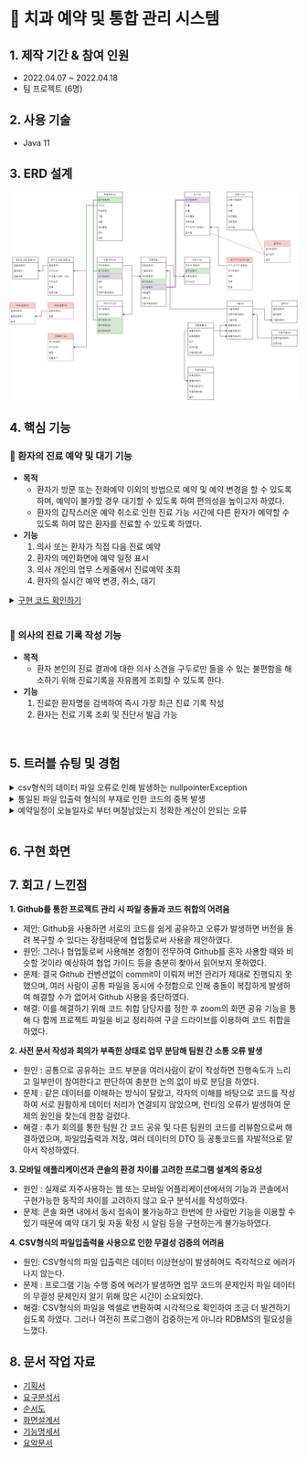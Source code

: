# :hospital: 치과 예약 및 통합 관리 시스템

## 1. 제작 기간 & 참여 인원
- 2022.04.07 ~ 2022.04.18 
- 팀 프로젝트 (6명)

## 2. 사용 기술
- Java 11

## 3. ERD 설계
![](https://github.com/Minji-Ko/portfolio/blob/main/GoodDentist/%EB%AC%B8%EC%84%9C/6.%20ERD.png)

## 4. 핵심 기능
### 📌  환자의 진료 예약 및 대기 기능 
- <b>목적</b> 
    - 환자가 방문 또는 전화예약 이외의 방법으로 예약 및 예약 변경을 할 수 있도록 하며, 예약이 불가할 경우 대기할 수 있도록 하여 편의성을 높이고자 하였다.
    - 환자의 갑작스러운 예약 취소로 인한 진료 가능 시간에 다른 환자가 예약할 수 있도록 하여 많은 환자를 진료할 수 있도록 하였다.
- <b>기능</b> 
    1. 의사 또는 환자가 직접 다음 진료 예약
    2. 환자의 메인화면에 예약 일정 표시
    3. 의사 개인의 업무 스케줄에서 진료예약 조회
    4. 환자의 실시간 예약 변경, 취소, 대기

<details>
<summary><u>구현 코드 확인하기</u></summary>
<div markdown="1">

---
#### 1. 오버로딩을 사용하여 의사 및 환자의 진료 예약  동시 구현

~~~java
public class Appointments {

    /** 환자 모드로 로그인하여 예약하기를 이용할 때 생성되는 생성자입니다.*/
    public Appointments() {
        this.thePatient = Login.currentPatient;
    }

    /** 관리자 모드로 로그인하여 예약하기를 이용할 때 생성되는 생성자입니다.
    * @param patient 다음 일정을 예약할 환자 객체 */
    public Appointments(Patient patient) {
        this.thePatient = patient;
    }
}
~~~

####  2.  java.time 패키지를 이용한 환자의 메인화면에 예약 일정 표시
~~~java
public void main() {
 
    if (hasAppointment() != null) {
        if (! String.format("%tF", now).equals(hasAppointment().getDate()) {
        
            System.out.printf("%s님, 검진일(%s)까지 %d일 남았습니다!\n", Login.currentPatient.getName()
                    , hasAppointment().getDate()
                    ,  daysBefore());
    }
}

private  int daysBefore() {
        String[] date = hasAppointment().getDate().split("-");
        
        LocalDate theDate = LocalDate.of(Integer.parseInt(date[0]), Integer.parseInt(date[1]), Integer.parseInt(date[2]));
        java.time.Period period = LocalDate.now().until(theDate);

        return period.getDays();
}
~~~
---
</div>
</details> 
<br> 

 ### 📌 의사의 진료 기록 작성 기능
- <b>목적</b> 
    - 환자 본인의 진료 결과에 대한 의사 소견을 구두로만 들을 수 있는 불편함을 해소하기 위해 진료기록을 자유롭게 조회할 수 있도록 한다.
- <b>기능</b> 
    1. 진료한 환자명을 검색하여 즉시 가장 최근 진료 기록 작성
    2. 환자는 진료 기록 조회 및 진단서 발급 가능

<!-- <details>
<summary><u>구현 코드 확인하기</u></summary>
<div markdown="1">

---
~~~java
~~~
---

</div>
</details>  -->

</br>

## 5. 트러블 슈팅 및 경험
<details>
<summary>csv형식의 데이터 파일 오류로 인해 발생하는 nullpointerException</summary>
<div markdown="1">
- 특정 시간에 예약된 진료가 취소되어도 환자입장에서는 알 수 없어서 예약 시간을 원하는대로 조정할 수 없는 불편함을 개선하길 바라는 마음으로 개발했습니다.

- <b>문제점</b>
    - RDBMS 대신 CSV형식의 파일입출력을 사용하다보니 
    - 대기취소가 발생할 경우 뒤의 대기자 순번 shift
    - 같은 아이디로 예약과 대기를 동시에 할 수 없도록
    - 대기 인원이 가득 찼을 경우 v와 x표시
    - 대기의

- <b>해결방법</b>

~~~java
/**
    * 예약 불가능한 일자에 예약 대기를 하는 메소드입니다.
    */
public void waiting() {

    String date = String.format("%tF", theDateTime);
    String time = theDateTime.get(Calendar.HOUR_OF_DAY) + ":00";
    
    String appointmentSeq = null;
    String appointmentPatientSeq = null; 
    
    for(Appointment a : appointments) {
        if(a.getDoctorNum().equals(theDoctor.getSeq())) {
            if(a.getTime().equals(time)) {
                appointmentSeq = a.getSeq();
                appointmentPatientSeq = a.getPatientNum(); 
            }
        }
    }
    
    if(appointmentPatientSeq.equals(thePatient.getSeq())) {
        Output.subMenuEnd();
        System.out.println("⚠ 이미 선택하신 날짜에 예약되어있습니다.");
        System.out.println();
        return;
    }
    
    for(WaitingList w : Data.wlist) {
        
        if(w.getAppointmentSeq().equals(appointmentSeq)) {
            
            if(w.getPatientSeq1().equals(thePatient.getSeq())
                ||w.getPatientSeq2().equals(thePatient.getSeq())
                ||w.getPatientSeq3().equals(thePatient.getSeq())){
                
                Output.subMenuEnd();
                System.out.println("⚠ 이미 선택하신 날짜에 대기되어있습니다.");
                System.out.println();
                return;
            }
                        
            if(w.getPatientSeq2().equals("null")) {
                checkWaiting(date, time, w, 2);
                return;
            } else if(w.getPatientSeq3().equals("null")) {
                checkWaiting(date, time, w, 3);
                return;
            } else {
                Output.subMenuEnd();
                System.out.println("⚠ 현재 대기 인원이 가득차서 대기할 수 없습니다.");
                System.out.println();
                return;
            }
        }
    }
    
    checkWaiting(date, time, new WaitingList(findMaxSeq_wlist(), appointmentSeq, thePatient.getSeq()) , 1);
}
~~~

</div>
</details>

    
<details>
<summary>통일된 파일 입출력 형식의 부재로 인한  코드의 중복 발생</summary>
<div markdown="1">
 - 여러가지 arrayList<T>타입을 받아서 각각의 상황에 맞게 쓰고 싶은데, 제네릭 타입을 입력받는 함수를 어떻게 구현하는지 모르겠다.
 - 메소드 두개 사용을 통해 해결
</div>
</details>  

<details>
<summary>예약일정이 오늘일자로 부터 며칠남았는지 정확한 계산이 안되는 오류</summary>
<div markdown="1">
- calendar 클래스로 조작하다보면 소수점까지는 컨트롤이 어려워서 며칠남았는지 계산할 때 오류가 발생
-  java.time패키지를 이용하여 해결
</div>
</details>  
    
</br>

## 6. 구현 화면



## 7. 회고 / 느낀점

<b>1. Github를 통한 프로젝트 관리 시 파일 충돌과 코드 취합의 어려움</b>

- 제안: Github을 사용하면 서로의 코드를 쉽게 공유하고 오류가 발생하면  버전을 돌려 복구할 수 있다는 장점때문에 협업툴로써 사용을 제안하였다. 
- 원인: 그러나 협업툴로써 사용해본 경험이 전무하여 Github를 혼자 사용할 때와 비슷할 것이라 예상하여 협업 가이드 등을 충분히 찾아서 읽어보지 못하였다.
- 문제: 결국 Github 컨벤션없이 commit이 이뤄져 버전 관리가 제대로 진행되지 못했으며, 여러 사람이 공통 파일을 동시에 수정함으로 인해 충돌이 복잡하게 발생하여 해결할 수가 없어서 Github 사용을 중단하였다.
- 해결: 이를 해결하기 위해 코드 취합 담당자를 정한 후 zoom의 화면 공유 기능을 통해 다 함께 프로젝트 파일을 비교 정리하여 구글 드라이브를 이용하여 코드 취합을 하였다.


<b>2. 사전 문서 작성과 회의가 부족한 상태로 업무 분담해 팀원 간 소통 오류 발생</b>
- 원인 : 공통으로 공유하는 코드 부분을 여러사람이 같이 작성하면 진행속도가 느리고 일부만이 참여한다고 판단하여 충분한 논의 없이 바로 분담을 하였다.
- 문제 : 같은 데이터를 이해하는 방식이 달랐고, 각자의 이해를 바탕으로 코드를 작성하여 서로 원활하게 데이터 처리가 연결되지 않았으며, 런타임 오류가 발생하여 문제의 원인을 찾는데 한참 걸렸다.
- 해결 : 추가 회의를 통한 팀원 간 코드 공유 및 다른 팀원의 코드를 리뷰함으로써 해결하였으며,  파일입출력과 저장, 여러 데이터의 DTO 등 공통코드를 자발적으로 맡아서 작성하였다.

<b>3. 모바일 애플리케이션과 콘솔의 환경 차이를 고려한 프로그램 설계의 중요성</b>
- 원인 : 실제로 자주사용하는 웹 또는 모바일 어플리케이션에서의 기능과 콘솔에서 구현가능한 동작의 차이를 고려하지 않고 요구 분석서를 작성하였다.
- 문제:  콘솔 화면 내에서 동시 접속이 불가능하고 한번에 한 사람만 기능을 이용할 수 있기 때문에 예약 대기 및 자동 확정 시 알림 등을 구현하는게 불가능하였다.

<b>4. CSV형식의 파일입출력을 사용으로 인한 무결성 검증의 어려움</b>
- 원인:  CSV형식의 파일 입출력은 데이터 이상현상이 발생하여도 즉각적으로 에러가 나지 않는다.
- 문제 : 프로그램 기능 수행 중에 에러가 발생하면 업무 코드의 문제인지 파일 데이터의 무결성 문제인지 알기 위해 많은 시간이 소요되었다.
- 해결: CSV형식의 파일을 엑셀로 변환하여 시각적으로 확인하여 조금 더 발견하기 쉽도록 하였다. 그러나 여전히 프로그램이 검증하는게 아니라 RDBMS의 필요성을 느꼈다.

## 8. 문서 작업 자료
- [기획서](https://github.com/Minji-Ko/portfolio/blob/main/%EC%BD%98%EC%86%94%20%ED%94%84%EB%A1%9C%EC%A0%9D%ED%8A%B8/document/1.%20%EA%B8%B0%ED%9A%8D%EC%84%9C.docx)
- [요구분석서](https://github.com/Minji-Ko/portfolio/blob/main/%EC%BD%98%EC%86%94%20%ED%94%84%EB%A1%9C%EC%A0%9D%ED%8A%B8/document/2.%20%EC%9A%94%EA%B5%AC%20%EB%B6%84%EC%84%9D%EC%84%9C.docx)
- [순서도](https://github.com/Minji-Ko/portfolio/blob/main/%EC%BD%98%EC%86%94%20%ED%94%84%EB%A1%9C%EC%A0%9D%ED%8A%B8/document/3.%20%EC%88%9C%EC%84%9C%EB%8F%84.png)
- [화면설계서](https://github.com/Minji-Ko/portfolio/blob/main/%EC%BD%98%EC%86%94%20%ED%94%84%EB%A1%9C%EC%A0%9D%ED%8A%B8/document/4.%20%ED%99%94%EB%A9%B4%EC%84%A4%EA%B3%84%EC%84%9C.pptx)
- [기능명세서](https://github.com/Minji-Ko/portfolio/blob/main/%EC%BD%98%EC%86%94%20%ED%94%84%EB%A1%9C%EC%A0%9D%ED%8A%B8/document/5.%20%EA%B8%B0%EB%8A%A5%EB%AA%85%EC%84%B8%EC%84%9C.docx)
- [요악문서](https://github.com/Minji-Ko/portfolio/blob/main/%EC%BD%98%EC%86%94%20%ED%94%84%EB%A1%9C%EC%A0%9D%ED%8A%B8/document/8.%20%EC%9A%94%EC%95%BD%EB%AC%B8%EC%84%9C.pdf)